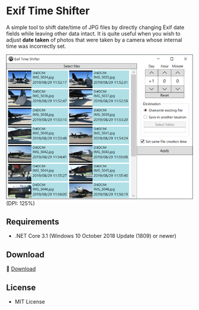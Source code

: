 ﻿# Exif Time Shifter

A simple tool to shift date/time of JPG files by directly changing Exif date fields while leaving other data intact. It is quite useful when you wish to adjust __date taken__ of photos that were taken by a camera whose internal time was incorrectly set.

![Screenshot](Images/Screenshot2.png)<br>
(DPI: 125%)

## Requirements

 * .NET Core 3.1 (Windows 10 October 2018 Update (1809) or newer)

## Download

:floppy_disk: <a href="https://github.com/emoacht/ExifDateEditor/releases/latest">Download</a>

## License

 - MIT License

